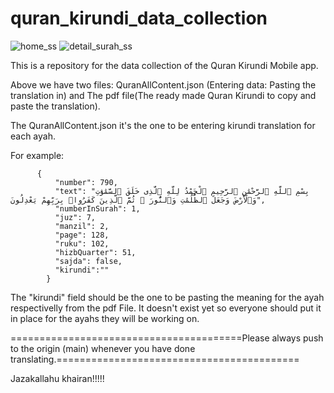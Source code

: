 # quran_kirundi_data_collection
![home_ss](https://github.com/user-attachments/assets/4114a14b-d9ae-48bd-947f-efd1bb644753)
![detail_surah_ss](https://github.com/user-attachments/assets/ebc10f58-f3ec-4c10-9521-b8f8972ef158)

This is a repository for the data collection of the Quran Kirundi Mobile app.


Above we have two files:
QuranAllContent.json (Entering data: Pasting the translation in) and The pdf file(The ready made Quran Kirundi to copy and paste the translation).

The QuranAllContent.json it's the one to be entering kirundi translation for each ayah.

For example:

          {
              "number": 790,
              "text": "بِسْمِ ٱللَّهِ ٱلرَّحْمَٰنِ ٱلرَّحِيمِ ٱلْحَمْدُ لِلَّهِ ٱلَّذِى خَلَقَ ٱلسَّمَٰوَٰتِ وَٱلْأَرْضَ وَجَعَلَ ٱلظُّلُمَٰتِ وَٱلنُّورَ ۖ ثُمَّ ٱلَّذِينَ كَفَرُوا۟ بِرَبِّهِمْ يَعْدِلُونَ",
              "numberInSurah": 1,
              "juz": 7,
              "manzil": 2,
              "page": 128,
              "ruku": 102,
              "hizbQuarter": 51,
              "sajda": false,
              "kirundi":""
            }

The "kirundi" field should be the one to be pasting the meaning for the ayah respectivelly from the pdf File. It doesn't exist yet so everyone should put it in place for the ayahs they will be working on.

========================================Please always push to the origin (main) whenever you have done translating.==========================================

Jazakallahu khairan!!!!!


